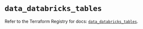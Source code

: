 # `data_databricks_tables`

Refer to the Terraform Registry for docs: [`data_databricks_tables`](https://registry.terraform.io/providers/databricks/databricks/1.48.1/docs/data-sources/tables).
